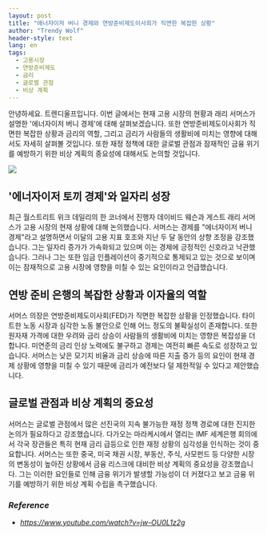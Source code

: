 ```yaml
---
layout: post
title: "에너자이저 버니 경제와 연방준비제도이사회가 직면한 복잡한 상황"
author: "Trendy Wolf"
header-style: text
lang: en
tags:
  - 고용시장
  - 연방준비제도
  - 금리
  - 글로벌 관점
  - 비상 계획
---
```


안녕하세요. 트렌디울프입니다. 이번 글에서는 현재 고용 시장의 현황과 래리 서머스가 설명한 '에너자이저 버니 경제'에 대해 살펴보겠습니다. 또한 연방준비제도이사회가 직면한 복잡한 상황과 금리의 역할, 그리고 금리가 사람들의 생활비에 미치는 영향에 대해서도 자세히 살펴볼 것입니다. 또한 재정 정책에 대한 글로벌 관점과 잠재적인 금융 위기를 예방하기 위한 비상 계획의 중요성에 대해서도 논의할 것입니다.

<img
    src="https://i.ytimg.com/vi/jw-OU0L1z2g/hqdefault.jpg"
/>


## '에너자이저 토끼 경제'와 일자리 성장
최근 월스트리트 위크 데일리의 한 코너에서 진행자 데이비드 웨슨과 게스트 래리 서머스가 고용 시장의 현재 상황에 대해 논의했습니다. 서머스는 경제를 "에너자이저 버니 경제"라고 설명하면서 이달의 고용 지표 호조와 지난 두 달 동안의 상향 조정을 강조했습니다. 그는 일자리 증가가 가속화되고 있으며 이는 경제에 긍정적인 신호라고 낙관했습니다. 그러나 그는 또한 임금 인플레이션이 중기적으로 통제되고 있는 것으로 보이며 이는 잠재적으로 고용 시장에 영향을 미칠 수 있는 요인이라고 언급했습니다.

## 연방 준비 은행의 복잡한 상황과 이자율의 역할
서머스 의장은 연방준비제도이사회(FED)가 직면한 복잡한 상황을 인정했습니다. 타이트한 노동 시장과 심각한 노동 불안으로 인해 어느 정도의 불확실성이 존재합니다. 또한 원자재 가격에 대한 우려와 금리 상승이 사람들의 생활비에 미치는 영향은 복잡성을 더합니다. 미연준의 금리 인상 노력에도 불구하고 경제는 여전히 빠른 속도로 성장하고 있습니다. 서머스는 낮은 모기지 비율과 금리 상승에 따른 지출 증가 등의 요인이 현재 경제 상황에 영향을 미칠 수 있기 때문에 금리가 예전보다 덜 제한적일 수 있다고 제안했습니다.

## 글로벌 관점과 비상 계획의 중요성
서머스는 글로벌 관점에서 많은 선진국의 지속 불가능한 재정 정책 경로에 대한 진지한 논의가 필요하다고 강조했습니다. 다가오는 마라케시에서 열리는 IMF 세계은행 회의에서 각국 장관들은 특히 현재 금리 급등으로 인한 재정 상황의 심각성을 인식하는 것이 중요합니다. 서머스는 또한 중국, 미국 채권 시장, 부동산, 주식, 사모펀드 등 다양한 시장의 변동성이 높아진 상황에서 금융 리스크에 대비한 비상 계획의 중요성을 강조했습니다. 그는 이러한 요인들로 인해 금융 위기가 발생할 가능성이 더 커졌다고 보고 금융 위기를 예방하기 위한 비상 계획 수립을 촉구했습니다.


### _Reference_
- _https://www.youtube.com/watch?v=jw-OU0L1z2g_

